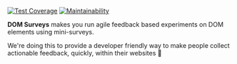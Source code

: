[![Test Coverage](https://api.codeclimate.com/v1/badges/b0cfd2282eb5b8dbc6df/test_coverage)](https://codeclimate.com/github/Samelogic/dom-survey/test_coverage)
[![Maintainability](https://api.codeclimate.com/v1/badges/b0cfd2282eb5b8dbc6df/maintainability)](https://codeclimate.com/github/Samelogic/dom-survey/maintainability)

**DOM Surveys** makes you run agile feedback based experiments on DOM elements using mini-surveys. 

We're doing this to provide a developer friendly way to make people collect actionable feedback, quickly, within their websites 🙌
